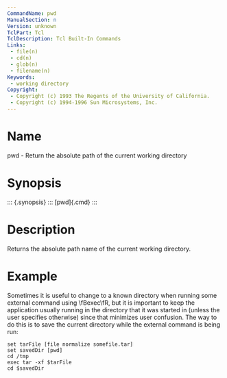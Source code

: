 ```yaml
---
CommandName: pwd
ManualSection: n
Version: unknown
TclPart: Tcl
TclDescription: Tcl Built-In Commands
Links:
 - file(n)
 - cd(n)
 - glob(n)
 - filename(n)
Keywords:
 - working directory
Copyright:
 - Copyright (c) 1993 The Regents of the University of California.
 - Copyright (c) 1994-1996 Sun Microsystems, Inc.
---
```


# Name

pwd - Return the absolute path of the current working directory

# Synopsis

::: {.synopsis} :::
[pwd]{.cmd}
:::

# Description

Returns the absolute path name of the current working directory.

# Example

Sometimes it is useful to change to a known directory when running some external command using \fBexec\fR, but it is important to keep the application usually running in the directory that it was started in (unless the user specifies otherwise) since that minimizes user confusion. The way to do this is to save the current directory while the external command is being run:

```
set tarFile [file normalize somefile.tar]
set savedDir [pwd]
cd /tmp
exec tar -xf $tarFile
cd $savedDir
```

